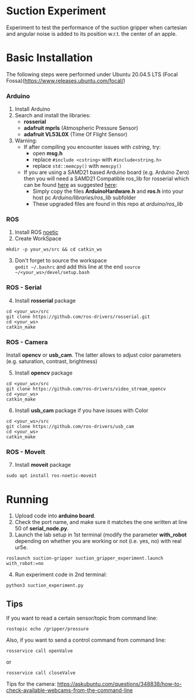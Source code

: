 # Suction Experiment
Experiment to test the performance of the suction gripper when cartesian and angular noise is added to its position w.r.t. the center of an apple.


# Basic Installation

The following steps were performed under Ubuntu 20.04.5 LTS (Focal Fossa)(https://www.releases.ubuntu.com/focal/)

### Arduino  
1. Install Arduino  
2. Search and install the libraries:
    * **rosserial**
    * **adafruit mprls** (Atmospheric Pressure Sensor)
    * **adafruit VL53L0X** (Time Of Flight Sensor)
3. Warning:
    * If after compiling you encounter issues with *cstring*, try:  
        - open **msg.h**  
        - replace `#include <cstring>` with `#include<string.h>`  
        - replace `std::memcpy()` with `memcpy()` 
    * If you are using a SAMD21 based Arduino board (e.g. Arduino Zero) then you will need a SAMD21 Compatible ros_lib for rosserial which can be found [here](https://github.com/MWahbahCC/ros_lib/tree/main) as suggested [here](https://answers.ros.org/question/328712/rosserial_python-on-samd21/):
        - Simply copy the files **ArduinoHardware.h** and **ros.h** into your host pc *Arduino/libraries/ros_lib* subfolder
        - These upgraded files are found in this repo at *arduino/ros_lib*
     
### ROS
1. Install ROS [noetic](http://wiki.ros.org/noetic/Installation/Ubuntu)
2. Create WorkSpace  
```console
mkdir -p your_ws/src && cd catkin_ws
```
3. Don't forget to source the workspace   
`gedit ~/.bashrc` and add this line at the end `source ~/<your_ws>/devel/setup.bash` 

### ROS - Serial

4. Install **rosserial** package  
```console
cd <your_ws>/src  
git clone https://github.com/ros-drivers/rosserial.git  
cd <your_ws>  
catkin_make
```

### ROS - Camera
Install **opencv** or **usb_cam**. The latter allows to adjust color parameters (e.g. saturation, contrast, brightness)

5. Install **opencv** package
```console
cd <your_ws>/src 
git clone https://github.com/ros-drivers/video_stream_opencv
cd <your_ws>
catkin_make
```

6. Install **usb_cam** package if you have issues with Color
```console
cd <your_ws>/src
git clone https://github.com/ros-drivers/usb_cam 
cd <your_ws>
catkin_make
```

### ROS - MoveIt

7. Install **moveit** package
```console
sudo apt install ros-noetic-moveit
```

# Running
1. Upload code into **arduino board**.
2. Check the port name, and make sure it matches the one written at line 50 of **serial_node.py**.
3. Launch the lab setup in 1st terminal (modify the parameter **with_robot** depending on whether you are working or not (i.e. yes, no) with real ur5e.
```console
roslaunch suction-gripper suction_gripper_experiment.launch with_robot:=no
```

4. Run experiment code in 2nd terminal:
```console
python3 suction_experiment.py
 ```

## Tips  
If you want to read a certain sensor/topic from command line:
```console
rostopic echo /gripper/pressure
```
Also, if you want to send a control command from command line:
```console
rosservice call openValve
```
or
```console
rosservice call closeValve
```

Tips for the camera:
https://askubuntu.com/questions/348838/how-to-check-available-webcams-from-the-command-line